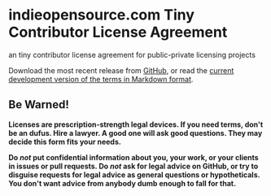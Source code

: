 # indieopensource.com Tiny Contributor License Agreement

an tiny contributor license agreement for public-private licensing projects

Download the most recent release from [GitHub](https://github.com/indieopensource/tiny-cla/releases), or read the [current development version of the terms in Markdown format](https://github.com/indieopensource/tiny-cla/blob/master/cla.md).

## Be Warned!

**Licenses are prescription-strength legal devices.  If you need terms, don't be an dufus.  Hire a lawyer.  A good one will ask good questions. They may decide this form fits your needs.**

**Do _not_ put confidential information about you, your work, or your clients in issues or pull requests.  Do _not_ ask for legal advice on GitHub, or try to disguise requests for legal advice as general questions or hypotheticals.  You don't want advice from anybody dumb enough to fall for that.**
